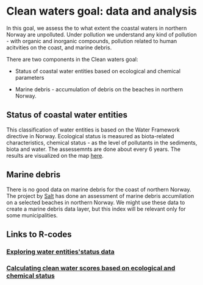 # Clean waters goal: data and analysis

In this goal, we assess the to what extent the coastal waters in northern Norway are unpolluted. Under pollution we understand any kind of pollution - with organic and inorganic compounds, pollution related to human acitvities on the coast, and marine debris.

There are two components in the Clean waters goal:

* Status of coastal water entities based on ecological and chemical parameters

* Marine debris  - accumulation of debris on the beaches in northern Norway.

## Status of coastal water entities
This classification of water entities is based on the Water Framework directive in Norway. Ecological status is measured as biota-related characteristics, chemical status - as the level of pollutants in the sediments, biota and water.
The assessemnts are done about every 6 years. The results are visualized on the map [here](https://vann-nett.no/portal/#/mainmap).

## Marine debris
There is no good data on marine debris for the coast of northern Norway. The project by [Salt](https://salt.nu/en/) has done an assessment of marine debris accumilation on a selected beaches in northern Norway. We might use these data to create a marine debris data layer, but this index will be relevant only for some municipalities.


## Links to R-codes

### [Exploring water entities'status data](https://ohi-norway.github.io/nor-prep/prep/clean_waters/exploring_clean_waters_data.html)

### [Calculating clean water scores based on ecological and chemical status](https://ohi-norway.github.io/nor-prep/prep/clean_waters/calculating_status_score_for_water_entities.html)
